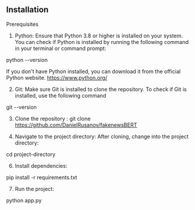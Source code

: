 ## Installation ## 

Prerequisites

1. Python: Ensure that Python 3.8 or higher is installed on your system.
You can check if Python is installed by running the following command in your terminal or command prompt:


python --version


If you don't have Python installed, you can download it from the official Python website. https://www.python.org/

2. Git: Make sure Git is installed to clone the repository.
To check if Git is installed, use the following command


git --version

3. Clone the repository :
git clone https://github.com/DanielRusanov/fakenewsBERT

4. Navigate to the project directory:
After cloning, change into the project directory:


cd project-directory

6. Install dependencies:


pip install -r requirements.txt

7. Run the project:

python app.py
